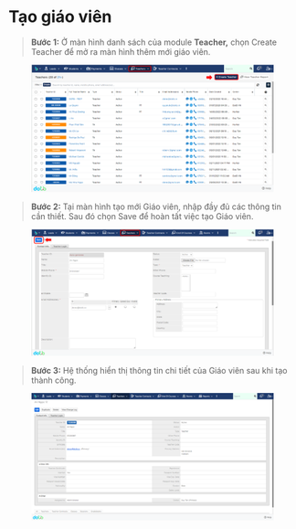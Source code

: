 # Tạo giáo viên

> **Bước 1:** Ở màn hình danh sách của module **Teacher,** chọn Create Teacher để mở ra màn hình thêm mới giáo viên.

<figure><img src="../../.gitbook/assets/image (29).png" alt=""><figcaption></figcaption></figure>

> **Bước 2:** Tại màn hình tạo mới Giáo viên, nhập đầy đủ các thông tin cần thiết. Sau đó chọn Save để hoàn tất việc tạo Giáo viên.

<figure><img src="../../.gitbook/assets/image (28).png" alt=""><figcaption></figcaption></figure>

> **Bước 3:** Hệ thống hiển thị thông tin chi tiết của Giáo viên sau khi tạo thành công.

<figure><img src="../../.gitbook/assets/image (31).png" alt=""><figcaption></figcaption></figure>
